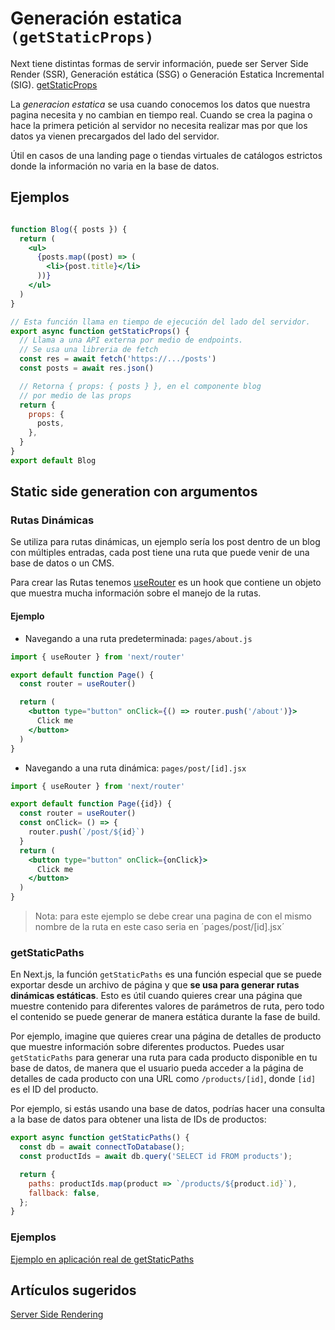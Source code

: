 
# Generación estatica `(getStaticProps)`

Next tiene distintas formas de servir información, puede ser Server Side Render (SSR), Generación estática (SSG) o Generación Estatica Incremental (SIG). [getStaticProps](https://nextjs.org/docs/basic-features/data-fetching/get-static-props) 

La *generacion estatica* se usa cuando conocemos los datos que nuestra pagina necesita y no cambian en tiempo real. Cuando se crea la pagina o hace la primera petición al servidor no necesita realizar mas por que los datos ya vienen precargados del lado del servidor. 

Útil en casos de una landing page o tiendas virtuales de catálogos estrictos donde la información no varia en la base de datos.

## Ejemplos

```jsx

function Blog({ posts }) {
  return (
    <ul>
      {posts.map((post) => (
        <li>{post.title}</li>
      ))}
    </ul>
  )
}

// Esta función llama en tiempo de ejecución del lado del servidor.
export async function getStaticProps() {
  // Llama a una API externa por medio de endpoints.
  // Se usa una libreria de fetch
  const res = await fetch('https://.../posts')
  const posts = await res.json()

  // Retorna { props: { posts } }, en el componente blog
  // por medio de las props
  return {
    props: {
      posts,
    },
  }
}
export default Blog
```

## Static side generation con argumentos

### Rutas Dinámicas

Se utiliza para rutas dinámicas, un ejemplo sería los post dentro de un blog con múltiples entradas, cada post tiene una ruta que puede venir de una base de datos o un CMS.

Para crear las Rutas tenemos [useRouter](https://nextjs.org/docs/api-reference/next/router#userouter) es un hook que contiene un objeto que muestra mucha información sobre el manejo de la rutas. 

#### Ejemplo

- Navegando a una ruta predeterminada: `pages/about.js`
```jsx
import { useRouter } from 'next/router'

export default function Page() {
  const router = useRouter()

  return (
    <button type="button" onClick={() => router.push('/about')}>
      Click me
    </button>
  )
}
```

- Navegando a una ruta dinámica: `pages/post/[id].jsx`
```jsx
import { useRouter } from 'next/router'

export default function Page({id}) {
  const router = useRouter()
  const onClick= () => {
    router.push(`/post/${id}`)
  }
  return (
    <button type="button" onClick={onClick}>
      Click me
    </button>
  )
}
```

>Nota: para este ejemplo se debe crear una pagina de con el mismo nombre de la ruta en este caso seria en ´pages/post/[id].jsx´

### getStaticPaths 

En Next.js, la función `getStaticPaths` es una función especial que se puede exportar desde un archivo de página y que **se usa para generar rutas dinámicas estáticas**. Esto es útil cuando quieres crear una página que muestre contenido para diferentes valores de parámetros de ruta, pero todo el contenido se puede generar de manera estática durante la fase de build.

Por ejemplo, imagine que quieres crear una página de detalles de producto que muestre información sobre diferentes productos. Puedes usar `getStaticPaths` para generar una ruta para cada producto disponible en tu base de datos, de manera que el usuario pueda acceder a la página de detalles de cada producto con una URL como `/products/[id]`, donde `[id]` es el ID del producto.

Por ejemplo, si estás usando una base de datos, podrías hacer una consulta a la base de datos para obtener una lista de IDs de productos:

```jsx
export async function getStaticPaths() {
  const db = await connectToDatabase();
  const productIds = await db.query('SELECT id FROM products');

  return {
    paths: productIds.map(product => `/products/${product.id}`),
    fallback: false,
  };
}
```

### Ejemplos

[Ejemplo en aplicación real de getStaticPaths](https://github.com/fabianmolinab/pokemon-static-page/blob/fdf91772df263562611befe809cf1b8bdd532cb3/pages/pokemon/%5Bid%5D.tsx#L19) 

## Artículos sugeridos

[Server Side Rendering](./Server%20Side%20Rendering.md)

